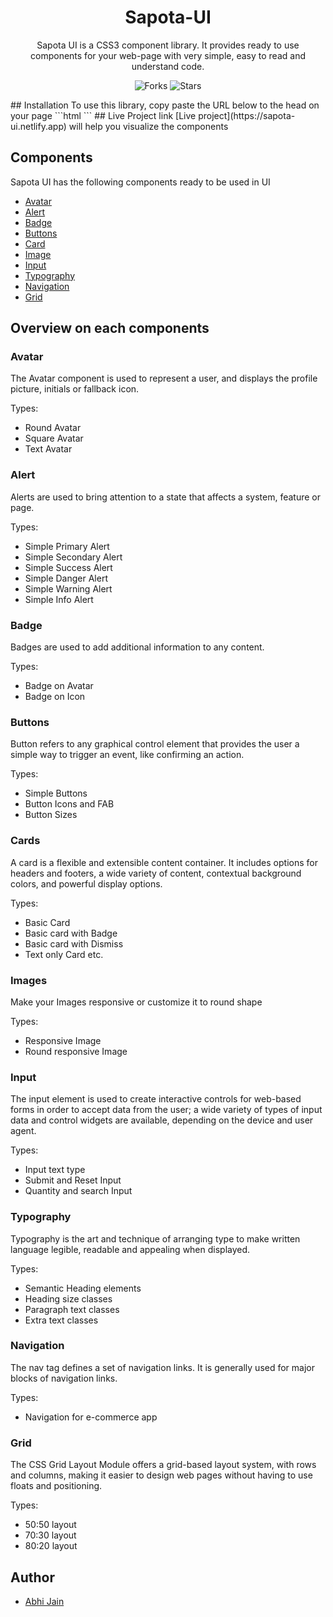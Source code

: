 <div align="center">
  
# Sapota-UI
  
Sapota UI is a CSS3 component library. It provides ready to use components for your web-page with very simple, easy to read and understand code.

![Forks](https://img.shields.io/github/forks/abhij1607/component-library)
![Stars](https://img.shields.io/github/stars/abhij1607/component-library)
</div>
## Installation
To use this library, copy paste the URL below to the head on your page
```html
<link rel="stylesheet" href="https://sapota-ui.netlify.app/style.css" />
```
## Live Project link
[Live project](https://sapota-ui.netlify.app) will help you visualize the components

## Components
Sapota UI has the following components ready to be used in UI

<ul>
  <li><a href="https://sapota-ui.netlify.app/docs/avatar.html">Avatar<a/></li>
  <li><a href="https://sapota-ui.netlify.app/docs/alert.html">Alert<a/></li>
  <li><a href="https://sapota-ui.netlify.app/docs/badge.html">Badge<a/></li>
  <li><a href="https://sapota-ui.netlify.app/docs/buttons.html">Buttons<a/></li>
  <li><a href="https://sapota-ui.netlify.app/docs/card.html">Card<a/></li>
  <li><a href="https://sapota-ui.netlify.app/docs/image.html">Image<a/></li>
  <li><a href="https://sapota-ui.netlify.app/docs/input.html">Input<a/></li>
  <li><a href="https://sapota-ui.netlify.app/docs/typography.html">Typography<a/></li>
  <li><a href="https://sapota-ui.netlify.app/docs/navigation.html">Navigation<a/></li>
  <li><a href="https://sapota-ui.netlify.app/docs/grid.html">Grid<a/></li>
</ul>

## Overview on each components


### Avatar

The Avatar component is used to represent a user, and displays the profile picture, initials or fallback icon.

Types:
* Round Avatar
* Square Avatar
* Text Avatar

### Alert

Alerts are used to bring attention to a state that affects a system, feature or page.

Types:
* Simple Primary Alert
* Simple Secondary Alert
* Simple Success Alert
* Simple Danger Alert
* Simple Warning Alert
* Simple Info Alert

### Badge

Badges are used to add additional information to any content.

Types:
* Badge on Avatar
* Badge on Icon

### Buttons

Button refers to any graphical control element that provides the user a simple way to trigger an event, like confirming an action.

Types:
* Simple Buttons
* Button Icons and FAB
* Button Sizes

### Cards

A card is a flexible and extensible content container. It includes options for headers and footers, a wide variety of content, contextual background colors, and powerful display options.

Types:
* Basic Card
* Basic card with Badge
* Basic card with Dismiss
* Text only Card etc.

### Images

Make your Images responsive or customize it to round shape

Types:
* Responsive Image
* Round responsive Image

### Input

The input element is used to create interactive controls for web-based forms in order to accept data from the user; a wide variety of types of input data and control widgets are available, depending on the device and user agent.

Types:
* Input text type
* Submit and Reset Input
* Quantity and search Input

### Typography

Typography is the art and technique of arranging type to make written language legible, readable and appealing when displayed.

Types:
* Semantic Heading elements
* Heading size classes
* Paragraph text classes
* Extra text classes

### Navigation

The nav tag defines a set of navigation links. It is generally used for major blocks of navigation links.

Types:
* Navigation for e-commerce app

### Grid

The CSS Grid Layout Module offers a grid-based layout system, with rows and columns, making it easier to design web pages without having to use floats and positioning.

Types:
* 50:50 layout
* 70:30 layout
* 80:20 layout

## Author
- [Abhi Jain](https://github.com/abhij1607)
